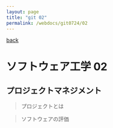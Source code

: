 ```yaml
---
layout: page
title: "git 02"
permalink: /webdocs/git0724/02
---
```


[back](/webdocs/git0724)

# ソフトウェア工学 02

## プロジェクトマネジメント

> プロジェクトとは



> ソフトウェアの評価
